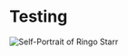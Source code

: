 # Testing

![Self-Portrait of Ringo Starr](https://www.ringostarrart.com/wp-content/uploads/2015/05/yer-baby.jpg)
